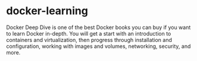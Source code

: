 # docker-learning
Docker Deep Dive is one of the best Docker books you can buy if you want to learn Docker in-depth.  You will get a start with an introduction to containers and virtualization, then progress through installation and configuration, working with images and volumes, networking, security, and more.
